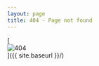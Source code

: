 ```yaml
---
layout: page
title: 404 - Page not found
---
```


[<img src="{{ site.baseurl }}/images/404-word-square.png" alt="404" style="display:block;margin:0 auto;"/>]({{ site.baseurl }}/)
